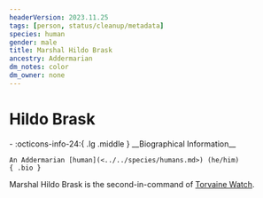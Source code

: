 ```yaml
---
headerVersion: 2023.11.25
tags: [person, status/cleanup/metadata]
species: human
gender: male
title: Marshal Hildo Brask
ancestry: Addermarian
dm_notes: color
dm_owner: none
---
```

# Hildo Brask
<div class="grid cards ext-narrow-margin ext-one-column" markdown>
- :octicons-info-24:{ .lg .middle } __Biographical Information__

    An Addermarian [human](<../../species/humans.md>) (he/him)  
    { .bio }

</div>


Marshal Hildo Brask is the second-in-command of [Torvaine Watch](<../../gazetteer/greater-sembara/addermarch/torvaine-watch.md>). 

